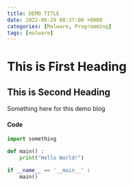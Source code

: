 ```yaml
---
title: DEMO TITLE
date: 2022-06-29 08:37:00 +0000
categories: [Malware, Programming]
tags: [malware]
---
```



# This is First Heading
## This is Second Heading

Something here for this demo blog

#### Code
```python
import something

def main() :
	print("Hello World!")

if __name__ == '__main__' :
	main()

```